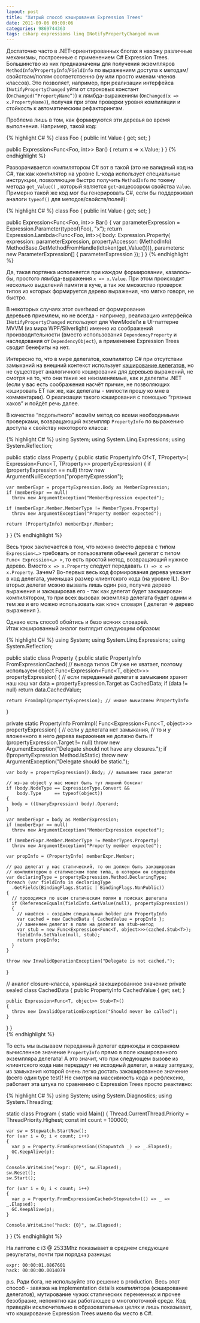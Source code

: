 ```yaml
---
layout: post
title: "Хитрый способ кэширования Expression Trees"
date: 2011-09-06 09:00:06
categories: 9869744363
tags: csharp expressions linq INotifyPropertyChanged mvvm
---
```

Достаточно часто в .NET-ориентированных блогах я нахожу различные механизмы, построенные с применением C# Expression Trees. Большинство из них предназначены для получения экземпляров `MethodInfo`/`PropertyInfo`/`FieldInfo` по выражениям доступа к методам/свойствам/полям соответственно (ну или просто именам членов классов). Это позволяет, например, при реализации интерфейса `INotifyPropertyChanged` уйти от строковых констант (`OnChanged(“PropertyName”)`) к лямбда-выражениям (`OnChanged(x => x.PropertyName)`), получая при этом проверки уровня компиляции и стойкость к автоматическим рефакторингам.

Проблема лишь в том, как формируются эти деревья во время выполнения. Например, такой код:

{% highlight C# %}
class Foo
{
  public int Value { get; set; }

  public Expression<Func<Foo, int>> Bar()
  {
    return x => x.Value;
  }
}
{% endhighlight %}

Разворачивается компилятором C# вот в такой (это не валидный код на C#, так как компилятор на уровне IL-кода использует специальные инструкции, позволяющие быстро получить `MethodInfo` по токену метода `get_Value()` , который является `get`-акцессором свойства `Value`. Примерно такой же код мог бы генерировать C#, если бы поддерживал аналоги `typeof()` для методов/свойств/полей):

{% highlight C# %}
class Foo
{
  public int Value { get; set; }

  public Expression<Func<Foo, int>> Bar()
  {
    var parameterExpression = Expression.Parameter(typeof(Foo), "x");
    return Expression.Lambda<Func<Foo, int>>(
      body:
        Expression.Property(
          expression: parameterExpression,
          propertyAccessor: (MethodInfo)
            MethodBase.GetMethodFromHandle(ldtoken(get_Value()))),
      parameters:
        new ParameterExpression[] { parameterExpression });
  }
}
{% endhighlight %}

Да, такая портянка исполняется при каждом формировании, казалось-бы, простого лямбда-выражения `x => x.Value`. При этом происходит несколько выделений памяти в куче, а так же множество проверок типов из которых формируется дерево выражения, что мягко говоря, не быстро.

В некоторых случаях этот overhead от формирование деревьев приемлем, но не всегда - например, реализацию интерфейса `INotifyPropertyChanged` используют для ViewModel’и в UI-паттерне MVVM (из мира WPF/Silverlight) именно из соображений производительности (вместо использования `DependencyProperty` и наследования от `DependencyObject`), а применение Expression Trees сводит бенефиты на нет.

Интересно то, что в мире делегатов, компилятор C# при отсутствии замыканий на внешний контекст использует [кэширование делегатов](http://controlflow.tumblr.com/post/1315695183/c-cachedanonymousmethoddelegate), но не существует аналогичного кэширования для деревьев выражений, не смотря на то, что они такие же неизменяемые, как и делегаты .NET (если у вас есть соображения насчёт причин, не позволяющих кэшировать ET так же, как делегаты - милости прошу ко мне в комментарии). О реализации такого кэширования с помощью “грязных хаков” и пойдёт речь далее.

В качестве “подопытного” возмём метод со всеми необходимыми проверками, возвращающий экземпляр `PropertyInfo` по выражению доступа к свойству некоторого класса:

{% highlight C# %}
using System;
using System.Linq.Expressions;
using System.Reflection;

public static class Property
{
  public static PropertyInfo Of<T, TProperty>(
    Expression<Func<T, TProperty>> propertyExpression)
  {
    if (propertyExpression == null)
      throw new ArgumentNullException("propertyExpression");

    var memberExpr = propertyExpression.Body as MemberExpression;
    if (memberExpr == null)
      throw new ArgumentException("MemberExpression expected");

    if (memberExpr.Member.MemberType != MemberTypes.Property)
      throw new ArgumentException("Property member expected");

    return (PropertyInfo) memberExpr.Member;
  }
}
{% endhighlight %}

Весь трюк заключается в том, что можно вместо дерева с типом `Expression<…>` требовать от пользователя обычный делегат с типом `Func< Expression<…> >`, то есть простой метод, возвращающий нужное дерево. Вместо `x => x.Property` следует передавать `() => x => x.Property`. Зачем? Во-первых весь код формирования дерева уезжает в код делегата, уменьшая размер клиентского кода (на уровне IL). Во-вторых делегат можно вызвать лишь один раз, получив дерево выражения и закэшировав его - так как делегат будет закэширован компилятором, то при всех вызовах экземпляр делегата будет одним и тем же и его можно использовать как ключ словаря { делегат => дерево выражения }.

Однако есть способ обойтись и безо всяких словарей. Итак кэшированный аналог выглядит следующим образом:

{% highlight C# %}
using System;
using System.Linq.Expressions;
using System.Reflection;

public static class Property
{
  public static PropertyInfo FromExpressionCached<T>(
    // вывода типов C# уже не хватает, поэтому используем object
    Func<Expression<Func<T, object>>> propertyExpression)
  {
    // если переданный делегат в замыкании хранит наш кэш
    var data = propertyExpression.Target as CachedData;
    if (data != null) return data.CachedValue;

    return FromImpl(propertyExpression); // иначе вычисляем PropertyInfo
  }

  private static PropertyInfo FromImpl<T>(
    Func<Expression<Func<T, object>>> propertyExpression)
  {
    // если у делегата нет замыкания,
    // то и у вложенного в него дерева выражения не должно быть
    if (propertyExpression.Target != null)
      throw new ArgumentException("Delegate should not have any closures.");
    if (!propertyExpression.Method.IsStatic)
      throw new ArgumentException("Delegate should be static.");

    var body = propertyExpression().Body; // вызываем таки делегат

    // из-за object у нас может быть тут лишний боксинг
    if (body.NodeType == ExpressionType.Convert &&
        body.Type     == typeof(object))
    {
      body = ((UnaryExpression) body).Operand;
    }

    var memberExpr = body as MemberExpression;
    if (memberExpr == null)
      throw new ArgumentException("MemberExpression expected");

    if (memberExpr.Member.MemberType != MemberTypes.Property)
      throw new ArgumentException("Property member expected");

    var propInfo = (PropertyInfo) memberExpr.Member;

    // раз делегат у нас статический, то он должен быть закэширован
    // компилятором в статическом поле типа, в котором он определён
    var declaringType = propertyExpression.Method.DeclaringType;
    foreach (var fieldInfo in declaringType
      .GetFields(BindingFlags.Static | BindingFlags.NonPublic))
    {
      // проходимся по всем статическим полям в поисках делегата
      if (ReferenceEquals(fieldInfo.GetValue(null), propertyExpression))
      {
        // нашёлся - создаём специальный holder для PropertyInfo
        var cached = new CachedData { CachedValue = propInfo };
        // заменяем делегат в поле на делегат на stub-метод
        var stub = new Func<Expression<Func<T, object>>>(cached.Stub<T>);
        fieldInfo.SetValue(null, stub);
        return propInfo;
      }
    }

    throw new InvalidOperationException("Delegate is not cached.");
  }

  // аналог closure-класса, хранящий закэшированное значение
  private sealed class CachedData
  {
    public PropertyInfo CachedValue { get; set; }

    public Expression<Func<T, object>> Stub<T>()
    {
      throw new InvalidOperationException("Should never be called");
    }
  }
}<br/>
{% endhighlight %}

То есть мы вызываем переданный делегат единожды и сохраняем вычисленное значение `PropertyInfo` прямо в поле кэшированного экземпляра делегата! А это значит, что при следующем вызове из клиентского кода нам передадут не исходный делегат, а нашу заглушку, из замыкания которой очень легко достать закэшированное значение (всего один type test)! Не смотря на массивность кода и рефлексию, работает эта штука по сравнению с Expression Trees просто реактивно:

{% highlight C# %}
using System;
using System.Diagnostics;
using System.Threading;

static class Program
{
  static void Main()
  {
    Thread.CurrentThread.Priority = ThreadPriority.Highest;
    const int count = 100000;

    var sw = Stopwatch.StartNew();
    for (var i = 0; i < count; i++)
    {
      var p = Property.FromExpression((Stopwatch _) => _.Elapsed);
      GC.KeepAlive(p);
    }

    Console.WriteLine("expr: {0}", sw.Elapsed);
    sw.Reset();
    sw.Start();

    for (var i = 0; i < count; i++)
    {
      var p = Property.FromExpressionCached<Stopwatch>(() => _ => _.Elapsed);
      GC.KeepAlive(p);
    }

    Console.WriteLine("hack: {0}", sw.Elapsed);
  }
}
{% endhighlight %}

На лаптопе с i3 @ 2533Mhz показывает в среднем следующие результаты, почти три порядка разницы:

```
expr: 00:00:01.0867601
hack: 00:00:00.0014079
```
p.s. Ради бога, не используйте это решение в production. Весь этот способ - завязка на implementation details компилятора (кэширование делегатов), мутирование чужих статических переменных и прочее безобразие, непонятно как работающее в многопоточной среде. Код приведён исключительно в образовательных целях и лишь показывает, что кэширование Expression Trees имело бы место в C#.